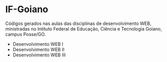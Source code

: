 # IF-Goiano
Códigos gerados nas aulas das disciplinas de desenvolvimento WEB, ministradas no Intituto Federal de Educação, Ciência e Tecnologia Goiano, campus Posse/GO. 

- Desenvolvimento WEB I
- Desenvolvimento WEB II
- Desenvolvimento WEB III
